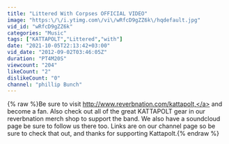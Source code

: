 ```yaml
---
title: "Littered With Corpses OFFICIAL VIDEO"
image: "https:\/\/i.ytimg.com\/vi\/wRfcD9gZZ6k\/hqdefault.jpg"
vid_id: "wRfcD9gZZ6k"
categories: "Music"
tags: ["KATTAPOLT","Littered","with"]
date: "2021-10-05T22:13:42+03:00"
vid_date: "2012-09-02T03:46:05Z"
duration: "PT4M20S"
viewcount: "204"
likeCount: "2"
dislikeCount: "0"
channel: "phillip Bunch"
---
```

{% raw %}Be sure to visit <a rel="nofollow" target="blank" href="http://www.reverbnation.com/kattapolt,">http://www.reverbnation.com/kattapolt,</a> and become a fan. Also check out all of the great  KATTAPOLT gear in our reverbnation merch shop to support the band. We also have a soundcloud page be sure to follow us there too. Links are on our channel page so be sure to check that out, and thanks for supporting Kattapolt.{% endraw %}
